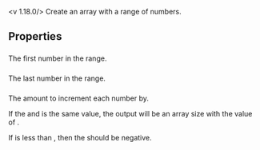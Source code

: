 <v 1.18.0/>
Create an array with a range of numbers.

## Properties

### <junc start>
The first number in the range.

### <junc end>
The last number in the range.

### <junc step>
The amount to increment each number by.

If the <junc start> and <junc end> is the same value, the output will be an array size <junc step> with the value of <junc start>.

If <junc end> is less than <junc start>, then the <junc step> should be negative.